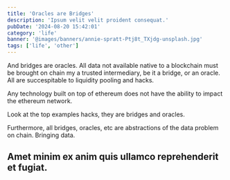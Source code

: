 ```yaml
---
title: 'Oracles are Bridges'
description: 'Ipsum velit velit proident consequat.'
pubDate: '2024-08-20 15:42:01'
category: 'life'
banner: '@images/banners/annie-spratt-Ptj8t_TXjdg-unsplash.jpg'
tags: ['life', 'other']
---
```


And bridges are oracles. All data not available native to a blockchain must be brought on chain my a trusted intermediary, be it a bridge, or an oracle. All are succespitable to liquidity pooling and hacks. 

Any technology built on top of ethereum does not have the ability to impact the ethereum network. 

Look at the top examples hacks, they are bridges and oracles. 

Furthermore, all bridges, oracles, etc are abstractions of the data problem on chain. Bringing data. 



## Amet minim ex anim quis ullamco reprehenderit et fugiat.

